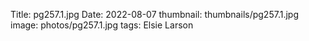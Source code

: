 Title: pg257.1.jpg
Date: 2022-08-07
thumbnail: thumbnails/pg257.1.jpg
image: photos/pg257.1.jpg
tags: Elsie Larson
